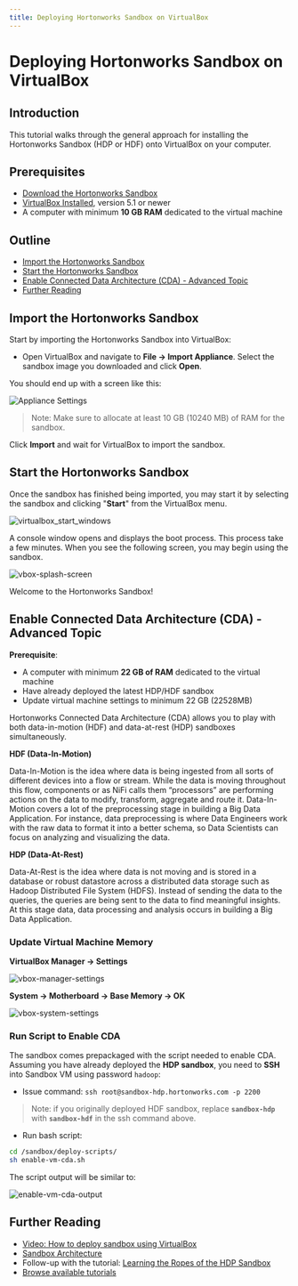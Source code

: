 ```yaml
---
title: Deploying Hortonworks Sandbox on VirtualBox
---
```


# Deploying Hortonworks Sandbox on VirtualBox

## Introduction

This tutorial walks through the general approach for installing the Hortonworks Sandbox (HDP or HDF) onto VirtualBox on your computer.

## Prerequisites

- [Download the Hortonworks Sandbox](https://hortonworks.com/downloads/#sandbox)
- [VirtualBox Installed](https://www.virtualbox.org/wiki/Downloads), version 5.1 or newer
- A computer with minimum **10 GB RAM** dedicated to the virtual machine

## Outline

- [Import the Hortonworks Sandbox](#import-the-hortonworks-sandbox)
- [Start the Hortonworks Sandbox](#start-the-hortonworks-sandbox)
- [Enable Connected Data Architecture (CDA) - Advanced Topic](#enable-connected-data-architecture-cda---advanced-topic)
- [Further Reading](#further-reading)

## Import the Hortonworks Sandbox

Start by importing the Hortonworks Sandbox into VirtualBox:

- Open VirtualBox and navigate to **File -> Import Appliance**. Select the sandbox image you downloaded and click **Open**.

You should end up with a screen like this:

![Appliance Settings](assets/vbox-appliance-settings.jpg)

> Note: Make sure to allocate at least 10 GB (10240 MB) of RAM for the sandbox.

Click **Import** and wait for VirtualBox to import the sandbox.

## Start the Hortonworks Sandbox

Once the sandbox has finished being imported, you may start it by selecting the sandbox and clicking "**Start**" from the VirtualBox menu.

![virtualbox_start_windows](assets/vbox-start.jpg)

A console window opens and displays the boot process. This process take a few minutes. When you see the following screen, you may begin using the sandbox.

![vbox-splash-screen](assets/vbox-splash-screen.jpg)

Welcome to the Hortonworks Sandbox!

## Enable Connected Data Architecture (CDA) - Advanced Topic

**Prerequisite**:
- A computer with minimum **22 GB of RAM** dedicated to the virtual machine
- Have already deployed the latest HDP/HDF sandbox
- Update virtual machine settings to minimum 22 GB (22528MB)

Hortonworks Connected Data Architecture (CDA) allows you to play with both data-in-motion (HDF) and data-at-rest (HDP) sandboxes simultaneously.

**HDF (Data-In-Motion)**

Data-In-Motion is the idea where data is being ingested from all sorts of different devices into a flow or stream. While the data is moving throughout this flow, components or as NiFi calls them “processors” are performing actions on the data to modify, transform, aggregate and route it. Data-In-Motion covers a lot of the preprocessing stage in building a Big Data Application. For instance, data preprocessing is where Data Engineers work with the raw data to format it into a better schema, so Data Scientists can focus on analyzing and visualizing the data.

**HDP (Data-At-Rest)**

Data-At-Rest is the idea where data is not moving and is stored in a database or robust datastore across a distributed data storage such as Hadoop Distributed File System (HDFS). Instead of sending the data to the queries, the queries are being sent to the data to find meaningful insights. At this stage data, data processing and analysis occurs in building a Big Data Application.

### Update Virtual Machine Memory

**VirtualBox Manager -> Settings**

![vbox-manager-settings](assets/vbox-manager-settings.jpg)

**System -> Motherboard -> Base Memory -> OK**

![vbox-system-settings](assets/vbox-system-settings.jpg)

### Run Script to Enable CDA

The sandbox comes prepackaged with the script needed to enable CDA. Assuming you have already deployed the **HDP sandbox**, you need to **SSH** into Sandbox VM using password `hadoop`:

- Issue command: `ssh root@sandbox-hdp.hortonworks.com -p 2200`

> Note: if you originally deployed HDF sandbox, replace **`sandbox-hdp`** with **`sandbox-hdf`** in the ssh command above.

- Run bash script:

```bash
cd /sandbox/deploy-scripts/
sh enable-vm-cda.sh
```

The script output will be similar to:

![enable-vm-cda-output](assets/enable-vm-cda-output.jpg)

## Further Reading

-   [Video: How to deploy sandbox using VirtualBox](https://youtu.be/W1gfph3egV4)
-   [Sandbox Architecture](https://hortonworks.com/tutorial/sandbox-architecture/)
-   Follow-up with the tutorial: [Learning the Ropes of the HDP Sandbox](https://hortonworks.com/tutorial/learning-the-ropes-of-the-hortonworks-sandbox)
-   [Browse available tutorials](https://hortonworks.com/tutorials/)
